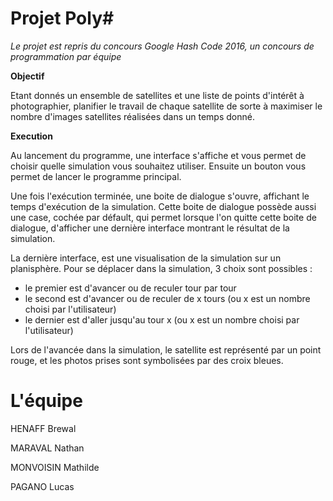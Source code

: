Projet Poly#
============

_Le projet est repris du concours Google Hash Code 2016,
un concours de programmation par équipe_

**Objectif**

Etant donnés un ensemble de satellites et une liste de points
d'intérêt à photographier, planifier le travail de chaque satellite
de sorte à maximiser le nombre d'images satellites réalisées dans
un temps donné.

**Execution**

Au lancement du programme, une interface s'affiche et vous permet
de choisir quelle simulation vous souhaitez utiliser.
Ensuite un bouton vous permet de lancer le programme principal.

Une fois l'exécution terminée, une boite de dialogue s'ouvre,
affichant le temps d'exécution de la simulation.
Cette boite de dialogue possède aussi une case, cochée par défault,
qui permet lorsque l'on quitte cette boite de dialogue,
d'afficher une dernière interface montrant le résultat de la simulation.

La dernière interface, est une visualisation de la simulation sur un planisphère.
Pour se déplacer dans la simulation, 3 choix sont possibles :
  - le premier est d'avancer ou de reculer tour par tour
  - le second est d'avancer ou de reculer de x tours (ou x est un nombre choisi par l'utilisateur)
  - le dernier est d'aller jusqu'au tour x (ou x est un nombre choisi par l'utilisateur)

Lors de l'avancée dans la simulation, le satellite est représenté par un point rouge,
et les photos prises sont symbolisées par des croix bleues.

L'équipe
===========

HENAFF Brewal

MARAVAL Nathan

MONVOISIN Mathilde

PAGANO Lucas
